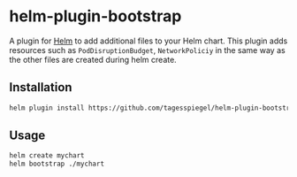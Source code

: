 # helm-plugin-bootstrap

A plugin for [Helm](https://helm.sh/) to add additional files to your Helm chart. This plugin adds resources such as `PodDisruptionBudget`, `NetworkPoliciy` in the same way as the other files are created during helm create.

## Installation

```bash
helm plugin install https://github.com/tagesspiegel/helm-plugin-bootstrap
```

## Usage

```bash
helm create mychart
helm bootstrap ./mychart
```
